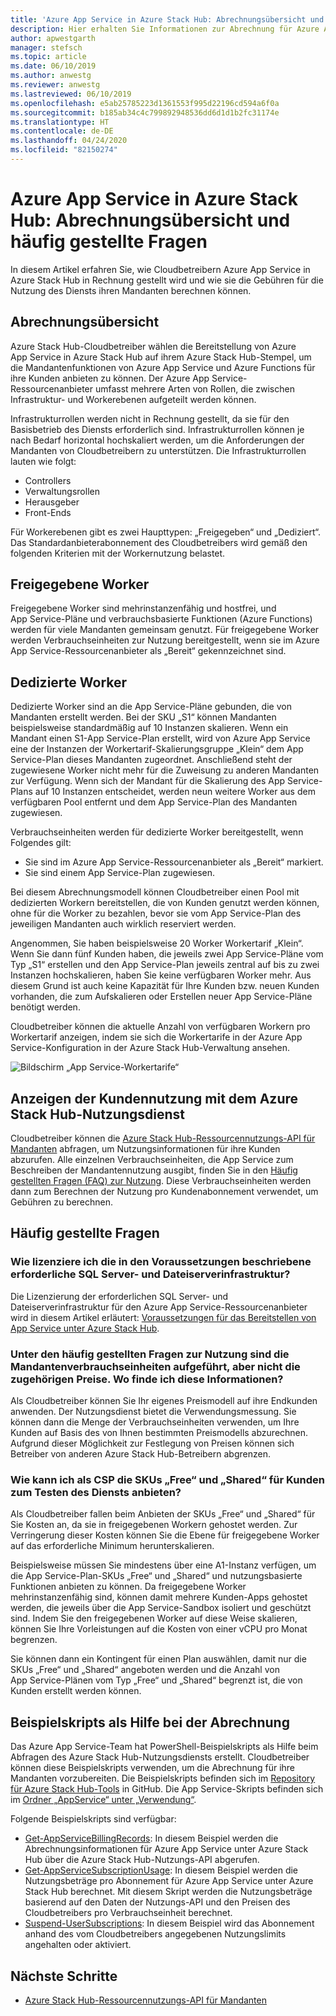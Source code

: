 ```yaml
---
title: 'Azure App Service in Azure Stack Hub: Abrechnungsübersicht und häufig gestellte Fragen'
description: Hier erhalten Sie Informationen zur Abrechnung für Azure App Service in Azure Stack Hub.
author: apwestgarth
manager: stefsch
ms.topic: article
ms.date: 06/10/2019
ms.author: anwestg
ms.reviewer: anwestg
ms.lastreviewed: 06/10/2019
ms.openlocfilehash: e5ab25785223d1361553f995d22196cd594a6f0a
ms.sourcegitcommit: b185ab34c4c799892948536dd6d1d1b2fc31174e
ms.translationtype: HT
ms.contentlocale: de-DE
ms.lasthandoff: 04/24/2020
ms.locfileid: "82150274"
---
```

# <a name="azure-app-service-on-azure-stack-hub-billing-overview-and-faq"></a>Azure App Service in Azure Stack Hub: Abrechnungsübersicht und häufig gestellte Fragen

In diesem Artikel erfahren Sie, wie Cloudbetreibern Azure App Service in Azure Stack Hub in Rechnung gestellt wird und wie sie die Gebühren für die Nutzung des Diensts ihren Mandanten berechnen können.

## <a name="billing-overview"></a>Abrechnungsübersicht

Azure Stack Hub-Cloudbetreiber wählen die Bereitstellung von Azure App Service in Azure Stack Hub auf ihrem Azure Stack Hub-Stempel, um die Mandantenfunktionen von Azure App Service und Azure Functions für ihre Kunden anbieten zu können. Der Azure App Service-Ressourcenanbieter umfasst mehrere Arten von Rollen, die zwischen Infrastruktur- und Workerebenen aufgeteilt werden können.

Infrastrukturrollen werden nicht in Rechnung gestellt, da sie für den Basisbetrieb des Diensts erforderlich sind. Infrastrukturrollen können je nach Bedarf horizontal hochskaliert werden, um die Anforderungen der Mandanten von Cloudbetreibern zu unterstützen. Die Infrastrukturrollen lauten wie folgt:

- Controllers
- Verwaltungsrollen
- Herausgeber
- Front-Ends

Für Workerebenen gibt es zwei Haupttypen: „Freigegeben“ und „Dediziert“. Das Standardanbieterabonnement des Cloudbetreibers wird gemäß den folgenden Kriterien mit der Workernutzung belastet.

## <a name="shared-workers"></a>Freigegebene Worker

Freigegebene Worker sind mehrinstanzenfähig und hostfrei, und App Service-Pläne und verbrauchsbasierte Funktionen (Azure Functions) werden für viele Mandanten gemeinsam genutzt. Für freigegebene Worker werden Verbrauchseinheiten zur Nutzung bereitgestellt, wenn sie im Azure App Service-Ressourcenanbieter als „Bereit“ gekennzeichnet sind.

## <a name="dedicated-workers"></a>Dedizierte Worker

Dedizierte Worker sind an die App Service-Pläne gebunden, die von Mandanten erstellt werden. Bei der SKU „S1“ können Mandanten beispielsweise standardmäßig auf 10 Instanzen skalieren. Wenn ein Mandant einen S1-App Service-Plan erstellt, wird von Azure App Service eine der Instanzen der Workertarif-Skalierungsgruppe „Klein“ dem App Service-Plan dieses Mandanten zugeordnet. Anschließend steht der zugewiesene Worker nicht mehr für die Zuweisung zu anderen Mandanten zur Verfügung. Wenn sich der Mandant für die Skalierung des App Service-Plans auf 10 Instanzen entscheidet, werden neun weitere Worker aus dem verfügbaren Pool entfernt und dem App Service-Plan des Mandanten zugewiesen.

Verbrauchseinheiten werden für dedizierte Worker bereitgestellt, wenn Folgendes gilt:

- Sie sind im Azure App Service-Ressourcenanbieter als „Bereit“ markiert.
- Sie sind einem App Service-Plan zugewiesen.

Bei diesem Abrechnungsmodell können Cloudbetreiber einen Pool mit dedizierten Workern bereitstellen, die von Kunden genutzt werden können, ohne für die Worker zu bezahlen, bevor sie vom App Service-Plan des jeweiligen Mandanten auch wirklich reserviert werden.

Angenommen, Sie haben beispielsweise 20 Worker Workertarif „Klein“. Wenn Sie dann fünf Kunden haben, die jeweils zwei App Service-Pläne vom Typ „S1“ erstellen und den App Service-Plan jeweils zentral auf bis zu zwei Instanzen hochskalieren, haben Sie keine verfügbaren Worker mehr. Aus diesem Grund ist auch keine Kapazität für Ihre Kunden bzw. neuen Kunden vorhanden, die zum Aufskalieren oder Erstellen neuer App Service-Pläne benötigt werden.

Cloudbetreiber können die aktuelle Anzahl von verfügbaren Workern pro Workertarif anzeigen, indem sie sich die Workertarife in der Azure App Service-Konfiguration in der Azure Stack Hub-Verwaltung ansehen.

![Bildschirm „App Service-Workertarife“][1]

## <a name="see-customer-usage-by-using-the-azure-stack-hub-usage-service"></a>Anzeigen der Kundennutzung mit dem Azure Stack Hub-Nutzungsdienst

Cloudbetreiber können die [Azure Stack Hub-Ressourcennutzungs-API für Mandanten](azure-stack-tenant-resource-usage-api.md) abfragen, um Nutzungsinformationen für ihre Kunden abzurufen. Alle einzelnen Verbrauchseinheiten, die App Service zum Beschreiben der Mandantennutzung ausgibt, finden Sie in den [Häufig gestellten Fragen (FAQ) zur Nutzung](azure-stack-usage-related-faq.md). Diese Verbrauchseinheiten werden dann zum Berechnen der Nutzung pro Kundenabonnement verwendet, um Gebühren zu berechnen.

## <a name="frequently-asked-questions"></a>Häufig gestellte Fragen

### <a name="how-do-i-license-the-sql-server-and-file-server-infrastructure-required-in-the-prerequisites"></a>Wie lizenziere ich die in den Voraussetzungen beschriebene erforderliche SQL Server- und Dateiserverinfrastruktur?

Die Lizenzierung der erforderlichen SQL Server- und Dateiserverinfrastruktur für den Azure App Service-Ressourcenanbieter wird in diesem Artikel erläutert: [Voraussetzungen für das Bereitstellen von App Service unter Azure Stack Hub](azure-stack-app-service-before-you-get-started.md#licensing-concerns-for-required-file-server-and-sql-server).

### <a name="the-usage-faq-lists-the-tenant-meters-but-not-the-prices-for-those-meters-where-can-i-find-them"></a>Unter den häufig gestellten Fragen zur Nutzung sind die Mandantenverbrauchseinheiten aufgeführt, aber nicht die zugehörigen Preise. Wo finde ich diese Informationen?

Als Cloudbetreiber können Sie Ihr eigenes Preismodell auf ihre Endkunden anwenden. Der Nutzungsdienst bietet die Verwendungsmessung. Sie können dann die Menge der Verbrauchseinheiten verwenden, um Ihre Kunden auf Basis des von Ihnen bestimmten Preismodells abzurechnen. Aufgrund dieser Möglichkeit zur Festlegung von Preisen können sich Betreiber von anderen Azure Stack Hub-Betreibern abgrenzen.

### <a name="as-a-csp-how-can-i-offer-free-and-shared-skus-for-customers-to-try-out-the-service"></a>Wie kann ich als CSP die SKUs „Free“ und „Shared“ für Kunden zum Testen des Diensts anbieten?

Als Cloudbetreiber fallen beim Anbieten der SKUs „Free“ und „Shared“ für Sie Kosten an, da sie in freigegebenen Workern gehostet werden. Zur Verringerung dieser Kosten können Sie die Ebene für freigegebene Worker auf das erforderliche Minimum herunterskalieren.

Beispielsweise müssen Sie mindestens über eine A1-Instanz verfügen, um die App Service-Plan-SKUs „Free“ und „Shared“ und nutzungsbasierte Funktionen anbieten zu können. Da freigegebene Worker mehrinstanzenfähig sind, können damit mehrere Kunden-Apps gehostet werden, die jeweils über die App Service-Sandbox isoliert und geschützt sind. Indem Sie den freigegebenen Worker auf diese Weise skalieren, können Sie Ihre Vorleistungen auf die Kosten von einer vCPU pro Monat begrenzen.

Sie können dann ein Kontingent für einen Plan auswählen, damit nur die SKUs „Free“ und „Shared“ angeboten werden und die Anzahl von App Service-Plänen vom Typ „Free“ und „Shared“ begrenzt ist, die von Kunden erstellt werden können.

## <a name="sample-scripts-to-assist-with-billing"></a>Beispielskripts als Hilfe bei der Abrechnung

Das Azure App Service-Team hat PowerShell-Beispielskripts als Hilfe beim Abfragen des Azure Stack Hub-Nutzungsdiensts erstellt. Cloudbetreiber können diese Beispielskripts verwenden, um die Abrechnung für ihre Mandanten vorzubereiten. Die Beispielskripts befinden sich im [Repository für Azure Stack Hub-Tools](https://github.com/Azure/AzureStack-tools) in GitHub. Die App Service-Skripts befinden sich im [Ordner „AppService“ unter „Verwendung“](https://aka.ms/aa6zku8).

Folgende Beispielskripts sind verfügbar:

- [Get-AppServiceBillingRecords](https://aka.ms/aa6zku2): In diesem Beispiel werden die Abrechnungsinformationen für Azure App Service unter Azure Stack Hub über die Azure Stack Hub-Nutzungs-API abgerufen.
- [Get-AppServiceSubscriptionUsage](https://aka.ms/aa6zku6): In diesem Beispiel werden die Nutzungsbeträge pro Abonnement für Azure App Service unter Azure Stack Hub berechnet. Mit diesem Skript werden die Nutzungsbeträge basierend auf den Daten der Nutzungs-API und den Preisen des Cloudbetreibers pro Verbrauchseinheit berechnet.
- [Suspend-UserSubscriptions](https://aka.ms/aa6zku7): In diesem Beispiel wird das Abonnement anhand des vom Cloudbetreibers angegebenen Nutzungslimits angehalten oder aktiviert.

## <a name="next-steps"></a>Nächste Schritte

- [Azure Stack Hub-Ressourcennutzungs-API für Mandanten](azure-stack-tenant-resource-usage-api.md)

<!--Image references-->
[1]: ./media/app-service-billing-faq/app-service-worker-tiers.png
